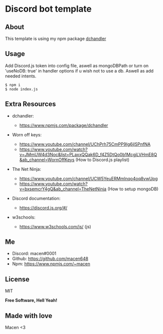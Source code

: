 # Discord bot template

## About
This template is using my npm package [dchandler](https://www.npmjs.com/package/dchandler)

## Usage

Add Discord.js token into config file, aswell as mongoDBPath or turn on 'useNoDB: true' in handler options if u wish not to use a db. Aswell as add needed intents.

```$
$ npm i
$ node index.js
```

## Extra Resources
- dchandler:
    - https://www.npmjs.com/package/dchandler

- Worn off keys: 
     - https://www.youtube.com/channel/UChPrh75CmPP9Ig6jISPnfNA
     - https://www.youtube.com/watch?v=JMmUW4d3Noc&list=PLaxxQQak6D_f4Z5DtQo0b1McgjLVHmE8Q&ab_channel=WornOffKeys (How to Discord.js playlist)

- The Net Ninja:
     - https://www.youtube.com/channel/UCW5YeuERMmlnqo4oq8vwUpg
     - https://www.youtube.com/watch?v=bxsemcrY4gQ&ab_channel=TheNetNinja (How to setup mongoDB)

- Discord documentation:
     - https://discord.js.org/#/

- w3schools:
    - https://www.w3schools.com/js/ (js)

## Me
 - Discord: macen#0001
 - Github: https://github.com/macen648
 - Npm: https://www.npmjs.com/~macen

## License

MIT

**Free Software, Hell Yeah!**

## Made with love 
Macen <3